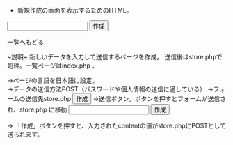 * 新規作成の画面を表示するためのHTML。

<!DOCTYPE html>
<html lang="ja">
<head>
  <meta charset="UTF-8">
  <title>新規作成</title>
</head>
<body>
  <form action="store.php" method="post">
    <input type="text" name="content">
    <input type="submit" value="作成">
  </form>
  <div>
    <a href="index.php">一覧へもどる</a>
  </div>
</body>
</html>






~説明~
新しいデータを入力して送信するページを作成。
送信後はstore.phpで処理。一覧ページはindex.php 。


<html lang="ja">
→ページの言語を日本語に設定。


<form action="store.php" method="post">
→データの送信方法POST（パスワードや個人情報の送信に適している）
→フォームの送信先store.php


<input type="submit" value="作成">
→送信ボタン。ボタンを押すとフォームが送信され、store.php に移動


<form action="store.php" method="post">
  <input type="text" name="content">
  <input type="submit" value="作成">
</form>
→ 「作成」ボタンを押すと、入力されたcontentの値がstore.phpにPOSTとして送られます。
